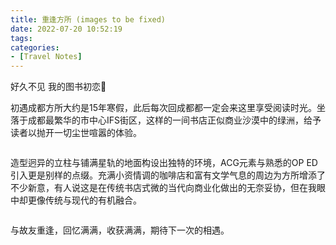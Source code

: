 ```yaml
---
title: 重逢方所 (images to be fixed)
date: 2022-07-20 10:52:19
tags:
categories:
- [Travel Notes]
---
```


好久不见 我的图书初恋📖

<p>初遇成都方所大约是15年寒假，此后每次回成都都一定会来这里享受阅读时光。坐落于成都最繁华的市中心IFS街区，这样的一间书店正似商业沙漠中的绿洲，给予读者以抛开一切尘世喧嚣的体验。</p>

<!-- wp:image {"id":284,"sizeSlug":"large","linkDestination":"none"} -->
<figure class="wp-block-image size-large"><img src="https://www.conless.dev/wp-content/uploads/2022/07/IMG_20220716_144920-1024x768.jpg" alt="" class="wp-image-284"/></figure>
<!-- /wp:image -->

造型迥异的立柱与铺满星轨的地面构设出独特的环境，ACG元素与熟悉的OP ED引入更是别样的点缀。充满小资情调的咖啡店和富有文学气息的周边为方所增添了不少新意，有人说这是在传统书店式微的当代向商业化做出的无奈妥协，但在我眼中却更像传统与现代的有机融合。

<!-- wp:image {"id":287,"sizeSlug":"large","linkDestination":"none"} -->
<figure class="wp-block-image size-large"><img src="https://www.conless.dev/wp-content/uploads/2022/07/pt2022_07_16_14_52_44-768x1024.jpg" alt="" class="wp-image-287"/></figure>
<!-- /wp:image -->

<!-- wp:paragraph -->
<p>与故友重逢，回忆满满，收获满满，期待下一次的相遇。</p>
<!-- /wp:paragraph -->

<figure class="wp-block-image size-large"><img src="https://www.conless.dev/wp-content/uploads/2022/07/IMG_20220716_152158-1024x768.jpg" alt="" class="wp-image-288"/></figure>
